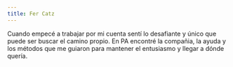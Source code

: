 ```yaml
---
title: Fer Catz
---
```


Cuando empecé a trabajar por mi cuenta sentí lo desafiante y único que puede ser buscar el camino propio. En PA encontré la compañia, la ayuda y los métodos que me guiaron para mantener el entusiasmo y llegar a dónde quería.


